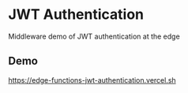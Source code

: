 # JWT Authentication

Middleware demo of JWT authentication at the edge

## Demo

https://edge-functions-jwt-authentication.vercel.sh
